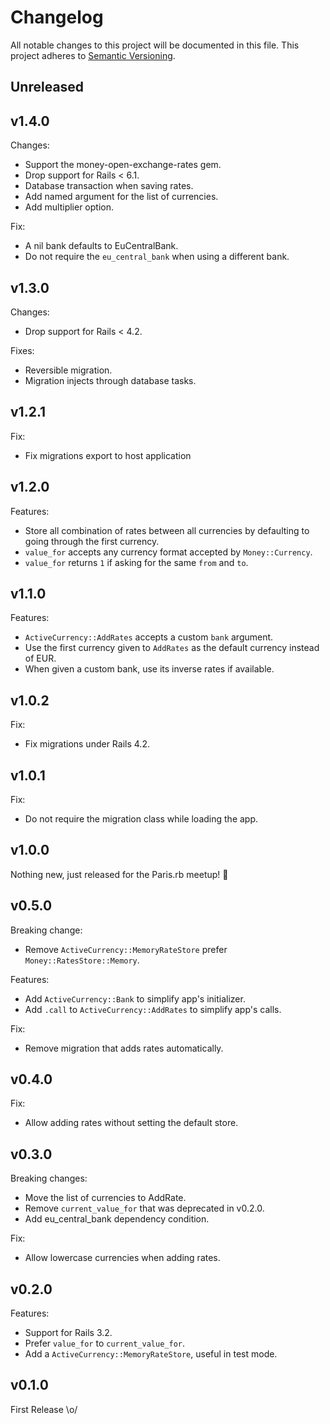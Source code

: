 # Changelog

All notable changes to this project will be documented in this file.
This project adheres to [Semantic Versioning].

## Unreleased

## v1.4.0

Changes:
- Support the money-open-exchange-rates gem.
- Drop support for Rails < 6.1.
- Database transaction when saving rates.
- Add named argument for the list of currencies.
- Add multiplier option.

Fix:
- A nil bank defaults to EuCentralBank.
- Do not require the `eu_central_bank` when using a different bank.

## v1.3.0

Changes:
- Drop support for Rails < 4.2.

Fixes:
- Reversible migration.
- Migration injects through database tasks.

## v1.2.1

Fix:
- Fix migrations export to host application

## v1.2.0

Features:
- Store all combination of rates between all currencies by defaulting to going
  through the first currency.
- `value_for` accepts any currency format accepted by `Money::Currency`.
- `value_for` returns `1` if asking for the same `from` and `to`.

## v1.1.0

Features:
- `ActiveCurrency::AddRates` accepts a custom `bank` argument.
- Use the first currency given to `AddRates` as the default currency instead of
  EUR.
- When given a custom bank, use its inverse rates if available.

## v1.0.2

Fix:
- Fix migrations under Rails 4.2.

## v1.0.1

Fix:
- Do not require the migration class while loading the app.

## v1.0.0

Nothing new, just released for the Paris.rb meetup! 🎉

## v0.5.0

Breaking change:
- Remove `ActiveCurrency::MemoryRateStore` prefer `Money::RatesStore::Memory`.

Features:
- Add `ActiveCurrency::Bank` to simplify app's initializer.
- Add `.call` to `ActiveCurrency::AddRates` to simplify app's calls.

Fix:
- Remove migration that adds rates automatically.

## v0.4.0

Fix:
- Allow adding rates without setting the default store.

## v0.3.0

Breaking changes:
- Move the list of currencies to AddRate.
- Remove `current_value_for` that was deprecated in v0.2.0.
- Add eu_central_bank dependency condition.

Fix:
- Allow lowercase currencies when adding rates.

## v0.2.0

Features:
- Support for Rails 3.2.
- Prefer `value_for` to `current_value_for`.
- Add a `ActiveCurrency::MemoryRateStore`, useful in test mode.

## v0.1.0

First Release \o/

[Semantic Versioning]: https://semver.org/spec/v2.0.0.html
